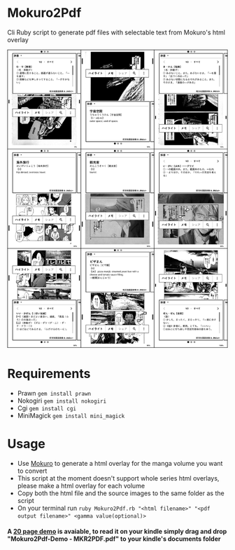 # Mokuro2Pdf
Cli Ruby script to generate pdf files with selectable text from Mokuro's html overlay

<img src="Mokuro2Pdf on Kindle.png" width=auto heigth=auto>

# Requirements
- Prawn `gem install prawn`
- Nokogiri `gem install nokogiri`
- Cgi `gem install cgi`
- MiniMagick `gem install mini_magick`

# Usage
- Use [Mokuro](https://github.com/kha-white/mokuro) to generate a html overlay for the manga volume you want to convert
- This script at the moment doesn't support whole series html overlays, please make a html overlay for each volume
- Copy both the html file and the source images to the same folder as the script
- On your terminal run `ruby Mokuro2Pdf.rb "<html filename>" "<pdf output filename>" <gamma value(optional)>`

#### A [20 page demo](https://github.com/Kartoffel0/Mokuro2Pdf/blob/master/Mokuro2Pdf-Demo%20-%20MKR2PDF.pdf) is avaiable, to read it on your kindle simply drag and drop "Mokuro2Pdf-Demo - MKR2PDF.pdf" to your kindle's documents folder
